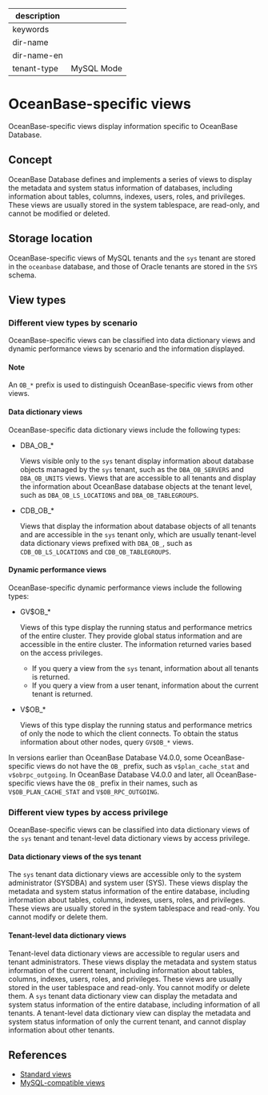 |description||
|---|---|
|keywords||
|dir-name||
|dir-name-en||
|tenant-type|MySQL Mode|

# OceanBase-specific views

OceanBase-specific views display information specific to OceanBase Database.

## Concept

OceanBase Database defines and implements a series of views to display the metadata and system status information of databases, including information about tables, columns, indexes, users, roles, and privileges. These views are usually stored in the system tablespace, are read-only, and cannot be modified or deleted.

## Storage location

OceanBase-specific views of MySQL tenants and the `sys` tenant are stored in the `oceanbase` database, and those of Oracle tenants are stored in the `SYS` schema.

## View types

### Different view types by scenario

OceanBase-specific views can be classified into data dictionary views and dynamic performance views by scenario and the information displayed.

<main id="notice" type='explain'>
  <h4>Note</h4>
  <p>An <code>OB_*</code> prefix is used to distinguish OceanBase-specific views from other views. </p>
</main>

#### Data dictionary views

OceanBase-specific data dictionary views include the following types:

* DBA_OB_*

   Views visible only to the `sys` tenant display information about database objects managed by the `sys` tenant, such as the `DBA_OB_SERVERS` and `DBA_OB_UNITS` views.
   Views that are accessible to all tenants and display the information about OceanBase database objects at the tenant level, such as `DBA_OB_LS_LOCATIONS` and `DBA_OB_TABLEGROUPS`.

* CDB_OB_*

   Views that display the information about database objects of all tenants and are accessible in the `sys` tenant only, which are usually tenant-level data dictionary views prefixed with `DBA_OB_`, such as `CDB_OB_LS_LOCATIONS` and `CDB_OB_TABLEGROUPS`.

#### Dynamic performance views

OceanBase-specific dynamic performance views include the following types:

* GV$OB_*

   Views of this type display the running status and performance metrics of the entire cluster. They provide global status information and are accessible in the entire cluster.
   The information returned varies based on the access privileges.
   * If you query a view from the `sys` tenant, information about all tenants is returned.
   * If you query a view from a user tenant, information about the current tenant is returned.

* V$OB_*

   Views of this type display the running status and performance metrics of only the node to which the client connects. To obtain the status information about other nodes, query `GV$OB_*` views.

In versions earlier than OceanBase Database V4.0.0, some OceanBase-specific views do not have the `OB_` prefix, such as `v$plan_cache_stat` and `v$obrpc_outgoing`.
In OceanBase Database V4.0.0 and later, all OceanBase-specific views have the `OB_` prefix in their names, such as `V$OB_PLAN_CACHE_STAT` and `V$OB_RPC_OUTGOING`.

### Different view types by access privilege

OceanBase-specific views can be classified into data dictionary views of the `sys` tenant and tenant-level data dictionary views by access privilege.

#### Data dictionary views of the sys tenant

The `sys` tenant data dictionary views are accessible only to the system administrator (SYSDBA) and system user (SYS). These views display the metadata and system status information of the entire database, including information about tables, columns, indexes, users, roles, and privileges. These views are usually stored in the system tablespace and read-only. You cannot modify or delete them.

#### Tenant-level data dictionary views

Tenant-level data dictionary views are accessible to regular users and tenant administrators. These views display the metadata and system status information of the current tenant, including information about tables, columns, indexes, users, roles, and privileges. These views are usually stored in the user tablespace and read-only. You cannot modify or delete them.
A `sys` tenant data dictionary view can display the metadata and system status information of the entire database, including information of all tenants. A tenant-level data dictionary view can display the metadata and system status information of only the current tenant, and cannot display information about other tenants.

## References

* [Standard views](100.standard-view-overview-of-mysql-mode.md)
* [MySQL-compatible views](300.mysql-compatible-standard-view-of-mysql-mode.md)
